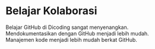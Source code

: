 # Belajar Kolaborasi
Belajar GitHub di Dicoding sangat menyenangkan.<br>
Mendokumentasikan dengan GitHub menjadi lebih mudah.<br>
Manajemen kode menjadi lebih mudah berkat GitHub.
